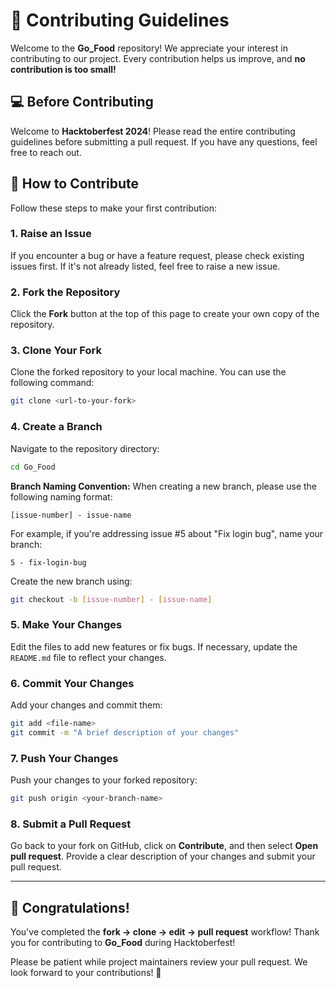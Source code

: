 # 🎇 Contributing Guidelines

Welcome to the **Go_Food** repository! We appreciate your interest in contributing to our project. Every contribution helps us improve, and **no contribution is too small!**

## 💻 Before Contributing

Welcome to **Hacktoberfest 2024**! Please read the entire contributing guidelines before submitting a pull request. If you have any questions, feel free to reach out.

## 🙌 How to Contribute

Follow these steps to make your first contribution:

### 1. Raise an Issue

If you encounter a bug or have a feature request, please check existing issues first. If it's not already listed, feel free to raise a new issue.

### 2. Fork the Repository

Click the **Fork** button at the top of this page to create your own copy of the repository.

### 3. Clone Your Fork

Clone the forked repository to your local machine. You can use the following command:

```bash
git clone <url-to-your-fork>
```

### 4. Create a Branch

Navigate to the repository directory:

```bash
cd Go_Food
```

**Branch Naming Convention:** When creating a new branch, please use the following naming format:

```
[issue-number] - issue-name
```

For example, if you're addressing issue #5 about "Fix login bug", name your branch:

```
5 - fix-login-bug
```

Create the new branch using:

```bash
git checkout -b [issue-number] - [issue-name]
```

### 5. Make Your Changes

Edit the files to add new features or fix bugs. If necessary, update the `README.md` file to reflect your changes.

### 6. Commit Your Changes

Add your changes and commit them:

```bash
git add <file-name>
git commit -m "A brief description of your changes"
```

### 7. Push Your Changes

Push your changes to your forked repository:

```bash
git push origin <your-branch-name>
```

### 8. Submit a Pull Request

Go back to your fork on GitHub, click on **Contribute**, and then select **Open pull request**. Provide a clear description of your changes and submit your pull request.

---

## 🎉 Congratulations!

You've completed the **fork -> clone -> edit -> pull request** workflow! Thank you for contributing to **Go_Food** during Hacktoberfest! 

Please be patient while project maintainers review your pull request. We look forward to your contributions! 🚀
